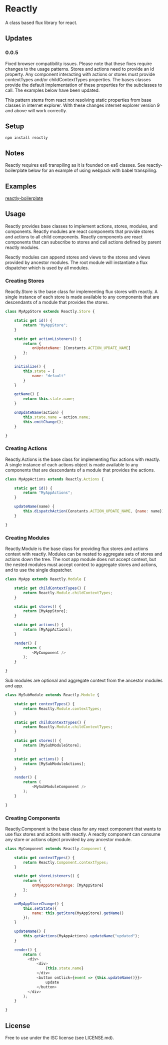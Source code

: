 # Reactly
A class based flux library for react.

## Updates
### 0.0.5
Fixed browser compatibility issues. Please note that these fixes require changes to the usage patterns. Stores and actions need to provide an id property. Any component interacting with actions or stores must provide contextTypes and/or childContextTypes properties. The bases classes provide the default implementation of these properties for the subclasses to call. The examples below have been updated.

This pattern stems from react not resolving static properties from base classes in internet explorer. With these changes internet explorer version 9 and above will work correctly.

## Setup
`npm install reactly`

## Notes
Reactly requires es6 transpiling as it is founded on es6 classes. See reactly-boilerplate below for an example of using webpack with babel transpiling.

## Examples
[reactly-boilerplate](https://github.com/dangw/reactly/tree/master/examples/reactly-boilerplate)

## Usage
Reactly provides base classes to implement actions, stores, modules, and components. Reactly modules are react components that provide stores and actions to all child components. Reactly components are react components that can subscribe to stores and call actions defined by parent reactly modules.

Reactly modules can append stores and views to the stores and views provided by ancestor modules. The root module will instantiate a flux dispatcher which is used by all modules.

### Creating Stores
Reactly.Store is the base class for implementing flux stores with reactly. A single instance of each store is made available to any components that are descendants of a module that provides the stores.
```javascript
class MyAppStore extends Reactly.Store {

    static get id() {
        return "MyAppStore";
    }

    static get actionListeners() {
        return {
            onUpdateName: [Constants.ACTION_UPDATE_NAME]
        };
    }

    initialize() {
        this.state = {
            name: "default"
        }
    }

    getName() {
        return this.state.name;
    }

    onUpdateName(action) {
        this.state.name = action.name;
        this.emitChange();
    }

}
```

### Creating Actions
Reactly.Actions is the base class for implementing flux actions with reactly. A single instance of each actions object is made available to any components that are descendants of a module that provides the actions.
```javascript
class MyAppActions extends Reactly.Actions {

    static get id() {
        return "MyAppActions";
    }

    updateName(name) {
        this.dispatchAction(Constants.ACTION_UPDATE_NAME, {name: name});
    }

}
```

### Creating Modules
Reactly.Module is the base class for providing flux stores and actions context with reactly. Modules can be nested to aggregate sets of stores and actions down the tree. The root app module does not accept context, but the nested modules must accept context to aggregate stores and actions, and to use the single dispatcher.
```javascript
class MyApp extends Reactly.Module {

    static get childContextTypes() {
        return Reactly.Module.childContextTypes;
    }

    static get stores() {
        return [MyAppStore];
    }

    static get actions() {
        return [MyAppActions];
    }

    render() {
        return (
            <MyComponent />
        );
    }

}
```
Sub modules are optional and aggregate context from the ancestor modules and app.
```javascript
class MySubModule extends Reactly.Module {

    static get contextTypes() {
        return Reactly.Module.contextTypes;
    }

    static get childContextTypes() {
        return Reactly.Module.childContextTypes;
    }

    static get stores() {
        return [MySubModuleStore];
    }

    static get actions() {
        return [MySubModuleActions];
    }

    render() {
        return (
            <MySubModuleComponent />
        );
    }

}

```

### Creating Components
Reactly.Component is the base class for any react component that wants to use flux stores and actions with reactly. A reactly component can consume any store or actions object provided by any ancestor module.
```javascript
class MyComponent extends Reactly.Component {

    static get contextTypes() {
        return Reactly.Component.contextTypes;
    }

    static get storeListeners() {
        return {
            onMyAppStoreChange: [MyAppStore]
        };
    }

    onMyAppStoreChange() {
        this.setState({
            name: this.getStore(MyAppStore).getName()
        });
    }

    updateName() {
        this.getActions(MyAppActions).updateName("updated");
    }

    render() {
        return (
          <div>
              <div>
                  {this.state.name}
              </div>
              <button onClick={event => {this.updateName()}}>
                  update
              </button>
          </div>
        );
    }

}
```

## License
Free to use under the ISC license (see LICENSE.md).
